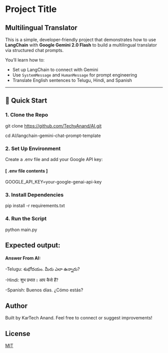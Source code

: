 
# Project Title

## Multilingual Translator 

This is a simple, developer-friendly project that demonstrates how to use **LangChain** with **Google Gemini 2.0 Flash** to build a multilingual translator via structured chat prompts.

You’ll learn how to:
- Set up LangChain to connect with Gemini
- Use `SystemMessage` and `HumanMessage` for prompt engineering
- Translate English sentences to Telugu, Hindi, and Spanish

---

## 🚀 Quick Start

### 1. Clone the Repo
git clone https://github.com/TechyAnand/AI.git


cd AI/langchain-gemini-chat-prompt-template

### 2. Set Up Environment

Create a .env file and add your Google API key:

#### [ .env file contents ]

GOOGLE_API_KEY=your-google-genai-api-key

### 3. Install Dependencies


pip install -r requirements.txt

### 4. Run the Script
python main.py


## Expected output:

#### Answer From AI:

-Telugu: శుభోదయం. మీరు ఎలా ఉన్నారు?

-Hindi: शुभ प्रभात। आप कैसे हैं?

-Spanish: Buenos días. ¿Cómo estás?


## Author

Built by KarTech Anand.
Feel free to connect or suggest improvements!


## License

[MIT](https://choosealicense.com/licenses/mit/)

